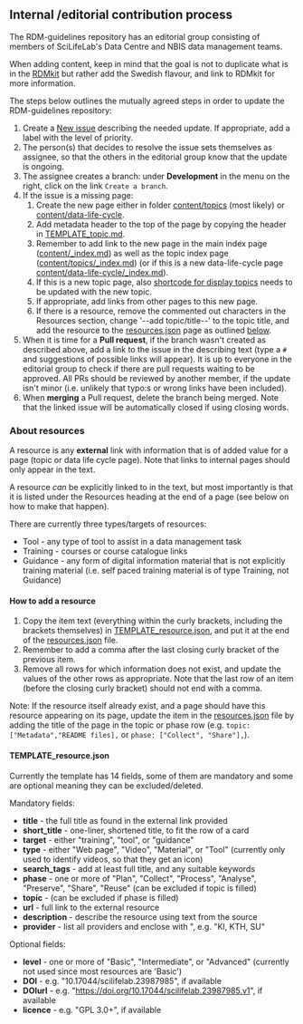 ## Internal /editorial contribution process
The RDM-guidelines repository has an editorial group consisting of members of SciLifeLab's Data Centre and NBIS data management teams.

When adding content, keep in mind that the goal is not to duplicate what is in the [RDMkit](https://rdmkit.elixir-europe.org/) but rather add the Swedish flavour, and link to RDMkit for more information.

The steps below outlines the mutually agreed steps in order to update the RDM-guidelines repository:

1. Create a [New issue](https://github.com/ScilifelabDataCentre/RDM-guidelines/issues) describing the needed update. If appropriate, add a label with the level of priority.
1. The person(s) that decides to resolve the issue sets themselves as assignee, so that the others in the editorial group know that the update is ongoing.
1. The assignee creates a branch: under **Development** in the menu on the right, click on the link `Create a branch`.
1. If the issue is a missing page:
    1. Create the new page either in folder [content/topics](./content/topics) (most likely) or [content/data-life-cycle](./content/data-life-cycle).
    1. Add metadata header to the top of the page by copying the header in [TEMPLATE_topic.md](./TEMPLATE_topic.md).
    1. Remember to add link to the new page in the main index page ([content/_index.md](./content/_index.md)) as well as the topic index page ([content/topics/_index.md](./content/topics/_index.md)) (or if this is a new data-life-cycle page [content/data-life-cycle/_index.md](./content/data-life-cycle/_index.md)).
    1. If this is a new topic page, also [shortcode for display topics](./layouts/shortcodes/display-topics.html) needs to be updated with the new topic. <!-- not sure if more info is needed? -->
    1. If appropriate, add links from other pages to this new page.
    1. If there is a resource, remove the commented out characters in the Resources section, change '--add topic/title--' to the topic title, and add the resource to the [resources.json](./data/resources.json) page as outlined [below](#about-resources).
1. When it is time for a **Pull request**, if the branch wasn't created as described above, add a link to the issue in the describing text (type a `#` and suggestions of possible links will appear). It is up to everyone in the editorial group to check if there are pull requests waiting to be approved. All PRs should be reviewed by another member, if the update isn't minor (i.e. unlikely that typo:s or wrong links have been included).
2. When **merging** a Pull request, delete the branch being merged. Note that the linked issue will be automatically closed if using closing words. 

### About resources
A resource is any **external** link with information that is of added value for a page (topic or data life cycle page). Note that links to internal pages should only appear in the text. 

A resource *can* be explicitly linked to in the text, but most importantly is that it is listed under the Resources heading at the end of a page (see below on how to make that happen).

There are currently three types/targets of resources:

* Tool - any type of tool to assist in a data management task
* Training - courses or course catalogue links
* Guidance - any form of digital information material that is not explicitly training material (i.e. self paced training material is of type Training, not Guidance)

#### How to add a resource

1. Copy the item text (everything within the curly brackets, including the brackets themselves) in [TEMPLATE_resource.json](TEMPLATE_resource.json), and put it at the end of the [resources.json](./data/resources.json) file. 
1. Remember to add a comma after the last closing curly bracket of the previous item.
1. Remove all rows for which information does not exist, and update the values of the other rows as appropriate. Note that the last row of an item (before the closing curly bracket) should not end with a comma.

Note: If the resource itself already exist, and a page should have this resource appearing on its page, update the item in the [resources.json](./data/resources.json) file by adding the title of the page in the topic or phase row (e.g. `topic: ["Metadata","README files],` or `phase: ["Collect", "Share"],`).

#### TEMPLATE_resource.json
Currently the template has 14 fields, some of them are mandatory and some are optional meaning they can be excluded/deleted.

Mandatory fields:
* **title** - the full title as found in the external link provided
* **short_title** - one-liner, shortened title, to fit the row of a card
* **target** - either "training", "tool", or "guidance"
* **type** - either "Web page", "Video", "Material", or "Tool" (currently only used to identify videos, so that they get an icon)
* **search_tags** - add at least full title, and any suitable keywords
* **phase** - one or more of "Plan", "Collect", "Process", "Analyse", "Preserve", "Share", "Reuse" (can be excluded if topic is filled)
* **topic** - (can be excluded if phase is filled)
* **url** - full link to the external resource
* **description** - describe the resource using text from the source
* **provider** - list all providers and enclose with ", e.g. "KI, KTH, SU"

Optional fields:
* **level** -  one or more of "Basic", "Intermediate", or "Advanced" (currently not used since most resources are 'Basic')
* **DOI** - e.g. "10.17044/scilifelab.23987985", if available
* **DOIurl** - e.g. "https://doi.org/10.17044/scilifelab.23987985.v1", if available
* **licence** - e.g. "GPL 3.0+", if available
